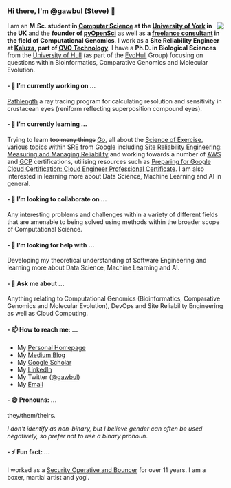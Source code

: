 ### Hi there, I'm @gawbul (Steve) 👋

<img align="right" src="https://github-readme-stats.vercel.app/api?username=gawbul&show_icons=true&icon_color=0366d6&text_color=24292e&bg_color=ffffff&hide_title=true" />

I am an **M.Sc. student in [Computer Science](https://www.cs.york.ac.uk/) at the [University of York](https://github.com/orgs/university-of-york/) in the UK** and the **founder of [pyOpenSci](https://github.com/orgs/pyopensci)** as well as **a [freelance consultant](https://www.linkedin.com/company/stephenpmoss) in the field of Computational Genomics**. I work as **a Site Reliability Engineer at [Kaluza](https://www.kaluza.com), part of [OVO Technology](https://github.com/orgs/ovotech)**. I have a **Ph.D. in Biological Sciences** from the [University of Hull](https://www.hull.ac.uk) (as part of the [EvoHull](http://www.evohull.org) Group) focusing on questions within Bioinformatics, Comparative Genomics and Molecular Evolution.

#### - 🔭 I’m currently working on ...

[Pathlength](https://github.com/gawbul/pathlength) a ray tracing program for calculating resolution and sensitivity in crustacean eyes (reniform reflecting superposition compound eyes).

#### - 🌱 I’m currently learning ...

Trying to learn ~~too many things~~ [Go](https://golang.org), all about the [Science of Exercise](https://www.coursera.org/learn/science-exercise), various topics within SRE from [Google](https://sre.google) including [Site Reliability Engineering: Measuring and Managing Reliability](https://www.coursera.org/learn/site-reliability-engineering-slos#syllabus) and working towards a number of [AWS](https://aws.amazon.com/certification/) and [GCP](https://cloud.google.com/certification) certifications, utilising resources such as [Preparing for Google Cloud Certification: Cloud Engineer Professional Certificate](https://www.coursera.org/professional-certificates/cloud-engineering-gcp). I am also interested in learning more about Data Science, Machine Learning and AI in general.

#### - 👯 I’m looking to collaborate on ...

Any interesting problems and challenges within a variety of different fields that are amenable to being solved using methods within the broader scope of Computational Science.

#### - 🤔 I’m looking for help with ...

Developing my theoretical understanding of Software Engineering and learning more about Data Science, Machine Learning and AI.

#### - 💬 Ask me about ...

Anything relating to Computational Genomics (Bioinformatics, Comparative Genomics and Molecular Evolution), DevOps and Site Reliability Engineering as well as Cloud Computing.

#### - 📫 How to reach me: ...

- My [Personal Homepage](https://www.gawbul.io)
- My [Medium Blog](https://gawbul.medium.com)
- My [Google Scholar](https://scholar.google.co.uk/citations?hl=en&user=KD8T2ZwAAAAJ)
- My [LinkedIn](https://www.linkedin.com/in/stephenpmoss/)
- My Twitter ([@gawbul](https://twitter.com/gawbul))
- My <a href="&#109;&#097;&#105;&#108;&#116;&#111;:&#103;&#097;&#119;&#098;&#117;&#108;&#064;&#103;&#109;&#097;&#105;&#108;&#046;&#099;&#111;&#109;">Email</a>

#### - 😄 Pronouns: ...

they/them/theirs.

*I don't identify as non-binary, but I believe gender can often be used negatively, so prefer not to use a binary pronoun*.

#### - ⚡ Fun fact: ...

I worked as a [Security Operative and Bouncer](https://professionalsecurityuk.com) for over 11 years. I am a boxer, martial artist and yogi.

